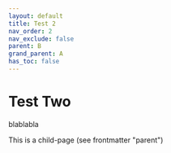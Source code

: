 ```yaml
---
layout: default
title: Test 2
nav_order: 2
nav_exclude: false
parent: B
grand_parent: A
has_toc: false
---
```


# Test Two
blablabla

This is a child-page (see frontmatter "parent")